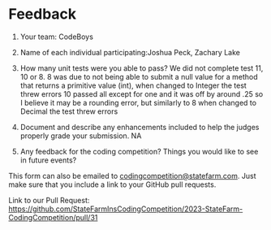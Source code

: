 # Feedback

1. Your team: CodeBoys
2. Name of each individual participating:Joshua Peck, Zachary Lake
3. How many unit tests were you able to pass? 
    We did not complete test 11, 10 or 8.
    8 was due to not being able to submit a null value for a method that returns a primitive value (int), when changed to Integer the test threw errors
    10 passed all except for one and it was off by around .25 so I believe it may be a rounding error, but similarly to 8 when changed to Decimal the test threw errors
4. Document and describe any enhancements included to help the judges properly grade your submission.
    NA

5. Any feedback for the coding competition? Things you would like to see in future events?


This form can also be emailed to [codingcompetition@statefarm.com](mailto:codingcompetition@statefarm.com). Just make sure that you include a link to your GitHub pull requests.

Link to our Pull Request: https://github.com/StateFarmInsCodingCompetition/2023-StateFarm-CodingCompetition/pull/31

